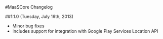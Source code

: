 #MaaSCore Changelog

##1.1.0 (Tuesday, July 16th, 2013)
 * Minor bug fixes
 * Includes support for integration with Google Play Services Location API